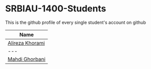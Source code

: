 # SRBIAU-1400-Students
This is the github profile of every single student's account on github 

| Name |
| --- |
| [Alireza Khorami](https://github.com/khoramism/) |
| --- |
| [Mahdi Ghorbani](https://github.com/MahdiGhorbaniMQ/) |
